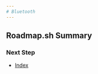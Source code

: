 ```yaml
---
# Bluetooth
---
```

## Roadmap.sh Summary

### Next Step
- [Index](https://github.com/Sisu-Sus/CyberSec-RoadMap/blob/main/index.md)
